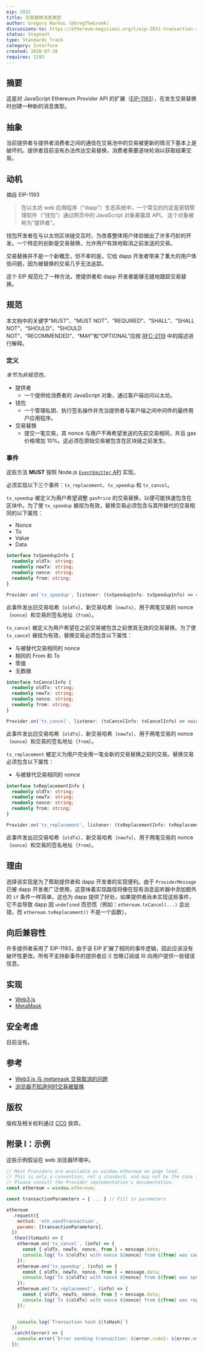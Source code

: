 ```yaml
---
eip: 2831
title: 交易替换消息类型
author: Gregory Markou (@GregTheGreek)
discussions-to: https://ethereum-magicians.org/t/eip-2831-transaction-replacement-message-type/4448
status: Stagnant
type: Standards Track
category: Interface
created: 2020-07-26
requires: 1193
---
```


## 摘要

这是对 JavaScript Ethereum Provider API 的扩展（[EIP-1193](./eip-1193.md)），在发生交易替换时创建一种新的消息类型。

## 抽象

当前提供者与提供者消费者之间的通信在交易池中的交易被更新的情况下基本上是破坏的。提供者目前没有办法传达交易替换，消费者需要逐块轮询以获取结果交易。

## 动机

摘自 EIP-1193
> 在以太坊 web 应用程序（“dapp”）生态系统中，一个常见的约定是密钥管理软件（“钱包”）通过网页中的 JavaScript 对象暴露其 API。
这个对象被称为“提供者”。

钱包开发者在与以太坊区块链交互时，为改善整体用户体验做出了许多巧妙的开发。一个特定的创新是交易替换，允许用户有效地取消之前发送的交易。

交易替换并不是一个新概念，但不幸的是，它给 dapp 开发者带来了重大的用户体验问题，因为被替换的交易几乎无法追踪。

这个 EIP 规范化了一种方法，使提供者和 dapp 开发者能够无缝地跟踪交易替换。

## 规范

本文档中的关键字“MUST”、“MUST NOT”、“REQUIRED”、“SHALL”、“SHALL NOT”、“SHOULD”、“SHOULD NOT”、“RECOMMENDED”、“MAY”和“OPTIONAL”应按 [RFC-2119](https://www.ietf.org/rfc/rfc2119.txt) 中的描述进行解释。

### 定义

_本节为非规范性。_

- 提供者
  - 一个提供给消费者的 JavaScript 对象，通过客户端访问以太坊。
- 钱包
  - 一个管理私钥、执行签名操作并充当提供者与客户端之间中间件的最终用户应用程序。
- 交易替换
  - 提交一笔交易，其 nonce 与用户不再希望发送的先前交易相同，并且 gas 价格增加 10%。这必须在原始交易被包含在区块链之前发生。

### 事件

这些方法 **MUST** 按照 Node.js [`EventEmitter` API](https://nodejs.org/api/events.html) 实现。

必须实现以下三个事件：`tx_replacement`、`tx_speedup` 和 `tx_cancel`。

`tx_speedup` 被定义为用户希望调整 `gasPrice` 的交易替换，以便可能快速包含在区块中。为了使 `tx_speedup` 被视为有效，替换交易必须包含与其所替代的交易相同的以下属性：
- Nonce
- To
- Value
- Data

```typescript
interface txSpeedupInfo {
  readonly oldTx: string;
  readonly newTx: string;
  readonly nonce: string;
  readonly from: string;
}

Provider.on('tx_speedup', listener: (txSpeedupInfo: txSpeedupInfo) => void): Provider;
```
此事件发出旧交易哈希（`oldTx`）、新交易哈希（`newTx`）、用于两笔交易的 nonce（`nonce`）和交易的签名地址（`from`）。

`tx_cancel` 被定义为用户希望在之前交易被包含之前使其无效的交易替换。为了使 `tx_cancel` 被视为有效，替换交易必须包含以下属性：
- 与被替代交易相同的 nonce
- 相同的 From 和 To
- 零值
- 无数据

```typescript
interface txCancelInfo {
  readonly oldTx: string;
  readonly newTx: string;
  readonly nonce: string;
  readonly from: string;
}

Provider.on('tx_cancel', listener: (txCancelInfo: txCancelInfo) => void): Provider;
```
此事件发出旧交易哈希（`oldTx`）、新交易哈希（`newTx`）、用于两笔交易的 nonce（`nonce`）和交易的签名地址（`from`）。

`tx_replacement` 被定义为用户完全用一笔全新的交易替换之前的交易。替换交易必须包含以下属性：
- 与被替代交易相同的 nonce

```typescript
interface txReplacementInfo {
  readonly oldTx: string;
  readonly newTx: string;
  readonly nonce: string;
  readonly from: string;
}

Provider.on('tx_replacement', listener: (txReplacementInfo: txReplacementInfo) => void): Provider;
```
此事件发出旧交易哈希（`oldTx`）、新交易哈希（`newTx`）、用于两笔交易的 nonce（`nonce`）和交易的签名地址（`from`）。

## 理由

选择该实现是为了帮助提供者和 dapp 开发者的实现便利。由于 `ProviderMessage` 已被 dapp 开发者广泛使用，这意味着实现路径将像在现有消息监听器中添加额外的 `if` 条件一样简单。这也为 dapp 提供了好处，如果提供者尚未实现这些事件，它不会导致 dapp 因 `undefined` 而恐慌（例如：`ethereum.txCancel(...)` 会出错，而 `ethereum.txReplacement()` 不是一个函数）。

## 向后兼容性

许多提供者采用了 EIP-1193，由于该 EIP 扩展了相同的事件逻辑，因此应该没有破坏性更改。所有不支持新事件的提供者应 I) 忽略订阅或 II) 向用户提供一些错误信息。

## 实现

- [Web3.js](https://github.com/ethereum/web3.js/issues/3723)
- [MetaMask](https://github.com/MetaMask/metamask-extension/issues/9174)

## 安全考虑

目前没有。

## 参考

- [Web3.js 与 metamask 交易取消的问题](https://github.com/ethereum/web3.js/issues/3585)
- [浏览器不知道何时交易被替换](https://github.com/MetaMask/metamask-extension/issues/3347)

## 版权

版权及相关权利通过 [CC0](../LICENSE.md) 放弃。

## 附录 I：示例

这些示例假设在 web 浏览器环境中。

```javascript
// Most Providers are available as window.ethereum on page load.
// This is only a convention, not a standard, and may not be the case in practice.
// Please consult the Provider implementation's documentation.
const ethereum = window.ethereum;

const transactionParameters = { ... } // Fill in parameters

ethereum
  .request({ 
    method: 'eth_sendTransaction',
    params: [transactionParameters],
  })
  .then((txHash) => {
    ethereum.on('tx_cancel', (info) => {
      const { oldTx, newTx, nonce, from } = message.data;
      console.log(`Tx ${oldTx} with nonce ${nonce} from ${from} was cancelled, the new hash is ${newTx}`)
    });
    ethereum.on('tx_speedup', (info) => {
      const { oldTx, newTx, nonce, from } = message.data;
      console.log(`Tx ${oldTx} with nonce ${nonce} from ${from} was sped up, the new hash is ${newTx}`)
    });
    ethereum.on('tx_replacement', (info) => {
      const { oldTx, newTx, nonce, from } = message.data;
      console.log(`Tx ${oldTx} with nonce ${nonce} from ${from} was replaced, the new hash is ${newTx}`)
    });


    console.log(`Transaction hash ${txHash}`)
  })
  .catch((error) => {
    console.error(`Error sending transaction: ${error.code}: ${error.message}`);
  });

```